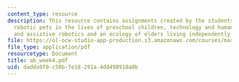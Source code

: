 ```yaml
---
content_type: resource
description: This resource contains assignments created by the students on the topics
  robotic pets in the lives of preschool children, technology and human vulnerability,
  and assistive robotics and an ecology of elders living independently in their homes.
file: https://ol-ocw-studio-app-production.s3.amazonaws.com/courses/mas-965-relational-machines-spring-2005/dadda9f0c58bfe18291a4dd498918a0b_ab_week4.pdf
file_type: application/pdf
resourcetype: Document
title: ab_week4.pdf
uid: dadda9f0-c58b-fe18-291a-4dd498918a0b
---
```

